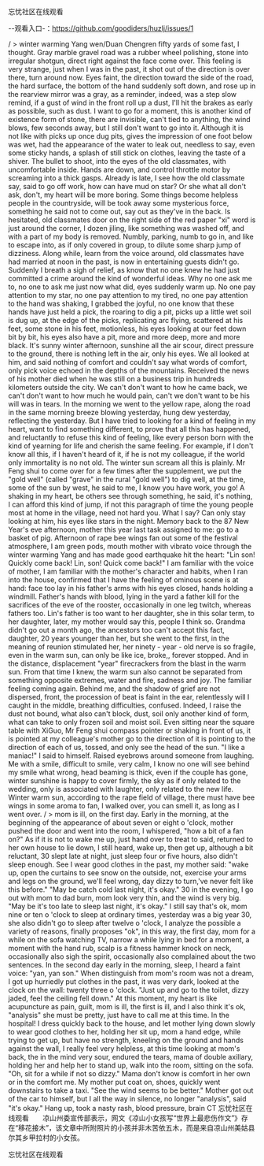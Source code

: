 忘忧社区在线观看

--观看入口-：https://github.com/goodiders/huzlj/issues/1

/ > winter warming Yang wen/Duan Chengren fifty yards of some fast, I thought.
Gray marble gravel road was a rubber wheel polishing, stone into irregular shotgun, direct right against the face come over.
This feeling is very strange, just when I was in the past, it shot out of the direction is over there, turn around now.
Eyes faint, the direction toward the side of the road, the hard surface, the bottom of the hand suddenly soft down, and rose up in the rearview mirror was a gray, as a reminder, indeed, was a step slow remind, if a gust of wind in the front roll up a dust, I'll hit the brakes as early as possible, such as dust.
I want to go for a moment, this is another kind of existence form of stone, there are invisible, can't tied to anything, the wind blows, few seconds away, but I still don't want to go into it.
Although it is not like with picks up once dug pits, gives the impression of one foot below was wet, had the appearance of the water to leak out, needless to say, even some sticky hands, a splash of still stick on clothes, leaving the taste of a shiver.
The bullet to shoot, into the eyes of the old classmates, with uncomfortable inside.
Hands are down, and control throttle motor by screaming into a thick gasps.
Already is late, I see how the old classmate say, said to go off work, how can have mud on star?
Or she what all don't ask, don't, my heart will be more boring.
Some things become helpless people in the countryside, will be took away some mysterious force, something he said not to come out, say out as they've in the back.
Is hesitated, old classmates door on the right side of the red paper "xi" word is just around the corner, I dozen jiling, like something was washed off, and with a part of my body is removed.
Numbly, parking, numb to go in, and like to escape into, as if only covered in group, to dilute some sharp jump of dizziness.
Along while, learn from the voice around, old classmates have had married at noon in the past, is now in entertaining guests didn't go.
Suddenly I breath a sigh of relief, as know that no one knew he had just committed a crime around the kind of wonderful ideas.
Why no one ask me to, no one to ask me just now what did, eyes suddenly warm up.
No one pay attention to my star, no one pay attention to my tired, no one pay attention to the hand was shaking, I grabbed the joyful, no one know that these hands have just held a pick, the roaring to dig a pit, picks up a little wet soil is dug up, at the edge of the picks, replicating arc flying, scattered at his feet, some stone in his feet, motionless, his eyes looking at our feet down bit by bit, his eyes also have a pit, more and more deep, more and more black.
It's sunny winter afternoon, sunshine all the air scour, direct pressure to the ground, there is nothing left in the air, only his eyes.
We all looked at him, and said nothing of comfort and couldn't say what words of comfort, only pick voice echoed in the depths of the mountains.
Received the news of his mother died when he was still on a business trip in hundreds kilometers outside the city.
We can't don't want to how he came back, we can't don't want to how much he would pain, can't we don't want to be his will was in tears.
In the morning we went to the yellow rape, along the road in the same morning breeze blowing yesterday, hung dew yesterday, reflecting the yesterday.
But I have tried to looking for a kind of feeling in my heart, want to find something different, to prove that all this has happened, and reluctantly to refuse this kind of feeling, like every person born with the kind of yearning for life and cherish the same feeling.
For example, if I don't know all this, if I haven't heard of it, if he is not my colleague, if the world only immortality is no not old.
The winter sun scream all this is plainly.
Mr Feng shui to come over for a few times after the supplement, we put the "gold well" (called "grave" in the rural "gold well") to dig well, at the time, some of the sun by west, he said to me, I know you have work, you go!
A shaking in my heart, be others see through something, he said, it's nothing, I can afford this kind of jump, if not this paragraph of time the young people most at home in the village, need not hard you.
What I say?
Can only stay looking at him, his eyes like stars in the night.
Memory back to the 87 New Year's eve afternoon, mother this year last task assigned to me: go to a basket of pig.
Afternoon of rape bee wings fan out some of the festival atmosphere, I am green pods, mouth mother with vibrato voice through the winter warming Yang and has made good earthquake hit the heart: "Lin son!
Quickly come back!
Lin, son!
Quick come back!"
I am familiar with the voice of mother, I am familiar with the mother's character and habits, when I ran into the house, confirmed that I have the feeling of ominous scene is at hand: face too lay in his father's arms with his eyes closed, hands holding a windmill.
Father's hands with blood, lying in the yard a father kill for the sacrifices of the eve of the rooster, occasionally in one leg twitch, whereas fathers too.
Lin's father is too want to her daughter, she in this solar term, to her daughter, later, my mother would say this, people I think so.
Grandma didn't go out a month ago, the ancestors too can't accept this fact, daughter, 20 years younger than her, but she went to the first, in the meaning of reunion stimulated her, her ninety - year - old nerve is so fragile, even in the warm sun, can only be like ice, broke,, forever stopped.
And in the distance, displacement "year" firecrackers from the blast in the warm sun.
From that time I knew, the warm sun also cannot be separated from something opposite extremes, water and fire, sadness and joy.
The familiar feeling coming again.
Behind me, and the shadow of grief are not dispersed, front, the procession of beat is faint in the ear, relentlessly will I caught in the middle, breathing difficulties, confused.
Indeed, I raise the dust not bound, what also can't block, dust, soil only another kind of form, what can take to only frozen soil and moist soil.
Even sitting near the square table with XiGuo, Mr Feng shui compass pointer or shaking in front of us, it is pointed at my colleague's mother go to the direction of it is pointing to the direction of each of us, tossed, and only see the head of the sun.
"I like a maniac!"
I said to himself.
Raised eyebrows around someone from laughing.
Me with a smile, difficult to smile, very calm, I know no one will see behind my smile what wrong, head beaming is thick, even if the couple has gone, winter sunshine is happy to cover firmly, the sky as if only related to the wedding, only is associated with laughter, only related to the new life.
Winter warm sun, according to the rape field of village, there must have bee wings in some aroma to fan, I walked over, you can smell it, as long as I went over.
/ > mom is ill, on the first day.
Early in the morning, at the beginning of the appearance of about seven or eight o 'clock, mother pushed the door and went into the room, I whispered, "how a bit of a fan on?"
As if it is not to wake me up, just hand over to treat to said, returned to her own house to lie down, I still heard, wake up, then get up, although a bit reluctant, 30 slept late at night, just sleep four or five hours, also didn't sleep enough.
See I wear good clothes in the past, my mother said: "wake up, open the curtains to see snow on the outside, not, exercise your arms and legs on the ground, we'll feel wrong, day dizzy to turn,'ve never felt like this before."
"May be catch cold last night, it's okay."
30 in the evening, I go out with mom to dad burn, mom look very thin, and the wind is very big.
"May be it's too late to sleep last night, it's okay."
I still say that's ok, mom nine or ten o 'clock to sleep at ordinary times, yesterday was a big year 30, she also didn't go to sleep after twelve o 'clock, I analyze the possible a variety of reasons, finally proposes "ok", in this way, the first day, mom for a while on the sofa watching TV, narrow a while lying in bed for a moment, a moment with the hand rub, scalp is a fitness hammer knock on neck, occasionally also sigh the spirit, occasionally also complained about the two sentences.
In the second day early in the morning, sleep, I heard a faint voice: "yan, yan son."
When distinguish from mom's room was not a dream, I got up hurriedly put clothes in the past, it was very dark, looked at the clock on the wall: twenty three o 'clock.
"Just up and go to the toilet, dizzy jaded, feel the ceiling fell down."
At this moment, my heart is like acupuncture as pain, guilt, mom is ill, the first is ill, and I also think it's ok, "analysis" she must be pretty, just have to call me at this time.
In the hospital!
I dress quickly back to the house, and let mother lying down slowly to wear good clothes to her, holding her sit up, mom a hand edge, while trying to get up, but have no strength, kneeling on the ground and hands against the wall, I really feel very helpless, at this time looking at mom's back, the in the mind very sour, endured the tears, mama of double axillary, holding her and help her to stand up, walk into the room, sitting on the sofa.
"Oh, sit for a while if not so dizzy."
Mama don't know is comfort in her own or in the comfort me.
My mother put coat on, shoes, quickly went downstairs to take a taxi.
"See the wind seems to be better."
Mother got out of the car to himself, but I all the way in silence, no longer "analysis", said "it's okay."
Hang up, took a nasty rash, blood pressure, brain CT
忘忧社区在线观看　　凉山州委宣传部表示，网文《凉山小女孩写“世界上最悲伤作文”》存在“移花接木”，该文章中所附照片的小孩并非木苦依五木，而是来自凉山州美姑县尔其乡甲拉村的小女孩。

忘忧社区在线观看
